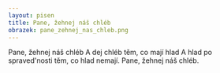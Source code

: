 ```yaml
---
layout: pisen
title: Pane, žehnej náš chléb
obrazek: pane_zehnej_nas_chleb.png
---
```


Pane, žehnej náš chléb
A dej chléb těm, co mají hlad
A hlad po spraved'nosti těm, co hlad nemají.
Pane, žehnej náš chléb.
